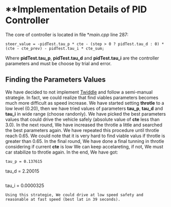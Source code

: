 # **Implementation Details of PID Controller

The core of controller is located in file **main.cpp* line 287:

```
steer_value = -pidTest.tau_p * cte - (step > 0 ? pidTest.tau_d : 0) * (cte - cte_prev) - pidTest.tau_i * cte_sum;
```

Where **pidTest.tau_p**, **pidTest.tau_d** and **pidTest.tau_i** are the controller parameters and must be choose by trial and error.

Finding the Parameters Values
---
We have decided to not implement [Twiddle](https://martin-thoma.com/twiddle/) and follow a semi-manual strategie. In fact, we could realize that find viables parameters becomes much more difficult as speed increase. We have started setting **throtle** to a low level (0.20), then we have tried values of parameters **tau_p**, **tau_d** and **tau_i** in wide range (choose randonly). We have picked the best parameters values that could drive the vehicle safely (absolute value of **cte** less than 3.0). 
In the next round, We have increased the throtle a little and searched the best parameters again. We have repeated this procedure until throtle reach 0.65. We could note that it is very hard to find viable valus if throtle is greater than 0.65.
In the final round, We have done a final tunning in throtle considering if current **cte** is low We can keep accelareting, if not, We must car stabilize to throtle again.
In the end, We have got:
```
tau_p = 0.137615
```
tau_d = 2.20015
```
```
tau_i = 0.0000325
```
Using this strategie, We could drive at low speed safety and reasonable at fast speed (best lat in 39 seconds).

